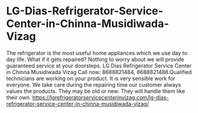 # LG-Dias-Refrigerator-Service-Center-in-Chinna-Musidiwada-Vizag
 The refrigerator is the most useful home appliances which we use day to day life. What if it gets repaired? Nothing to worry about we will provide guaranteed service at your doorsteps. LG Dias Refrigerator Service Center in Chinna Musidiwada Vizag Call now: 8688821484, 8688821488.Qualified technicians are working on your product. It is very sensible work for everyone. We take care during the repairing time our customer always values the products. They may be old or new. They will handle them like their own.  https://lgrefrigeratorservicecenterinvizag.com/lg-dias-refrigerator-service-center-in-chinna-musidiwada-vizag/
